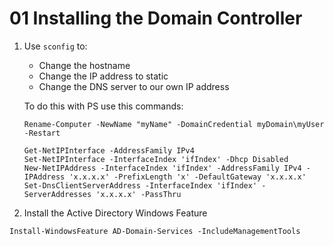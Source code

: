 # 01 Installing the Domain Controller

1. Use `sconfig` to:
    - Change the hostname
    - Change the IP address to static
    - Change the DNS server to our own IP address

    To do this with PS use this commands:

    ```shell
    Rename-Computer -NewName "myName" -DomainCredential myDomain\myUser -Restart

    Get-NetIPInterface -AddressFamily IPv4
    Set-NetIPInterface -InterfaceIndex 'ifIndex' -Dhcp Disabled
    New-NetIPAddress -InterfaceIndex 'ifIndex' -AddressFamily IPv4 -IPAddress 'x.x.x.x' -PrefixLength 'x' -DefaultGateway 'x.x.x.x'
    Set-DnsClientServerAddress -InterfaceIndex 'ifIndex' -ServerAddresses 'x.x.x.x' -PassThru
    ```

2. Install the Active Directory Windows Feature


```shell
Install-WindowsFeature AD-Domain-Services -IncludeManagementTools
```